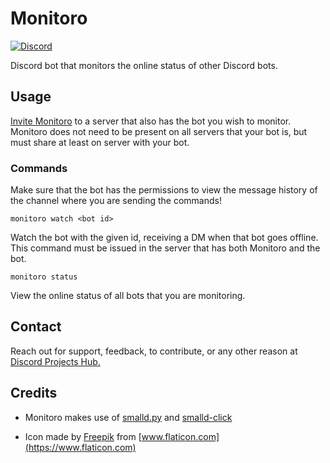 # Monitoro

[![Discord](https://img.shields.io/discord/417389758470422538)](https://discord.gg/3aTVQtz)

Discord bot that monitors the online status of other Discord bots.

## Usage

[Invite Monitoro](https://discord.com/api/oauth2/authorize?client_id=737425645771948123&permissions=0&scope=bot) to a server that also has the bot you wish to monitor.
Monitoro does not need to be present on all servers that your bot is,
but must share at least on server with your bot.

### Commands
Make sure that the bot has the permissions to view the message history of the channel where you are sending the commands!

```console
monitoro watch <bot id>
```

Watch the bot with the given id, receiving a DM when that bot goes offline.
This command must be issued in the server that has both Monitoro and the bot.

```console
monitoro status
```

View the online status of all bots that you are monitoring.

## Contact

Reach out for support, feedback, to contribute, or any other reason
at [Discord Projects Hub.](https://discord.gg/3aTVQtz)

## Credits

* Monitoro makes use of [smalld.py](https://github.com/princesslana/smalld.py) and
  [smalld-click](https://github.com/aymanizz/smalld-click)

* Icon made by [Freepik](http://www.freepik.com/) from [www.flaticon.com](https://www.flaticon.com)
